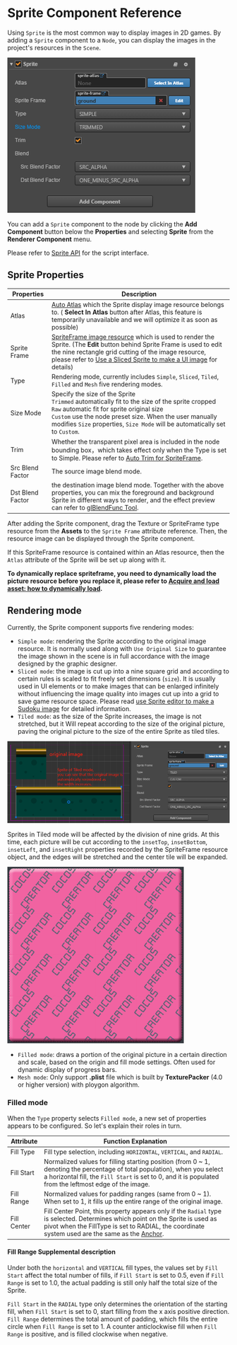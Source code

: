 # Sprite Component Reference

Using `Sprite` is the most common way to display images in 2D games. By adding a `Sprite` component to a `Node`, you can display the images in the project's resources in the `Scene`.

![add sprite](sprite/sprite_component.png)

You can add a `Sprite` component to the node by clicking the **Add Component** button below the **Properties** and selecting **Sprite** from the **Renderer Component** menu.

Please refer to [Sprite API](../../../api/en/classes/Sprite.html) for the script interface.

## Sprite Properties

| Properties | Description
| -------------- | ----------- |
| Atlas | [Auto Atlas](../asset-workflow/atlas.md) which the Sprite display image resource belongs to. ( **Select In Atlas** button after Atlas, this feature is temporarily unavailable and we will optimize it as soon as possible)
| Sprite Frame | [SpriteFrame image resource](../asset-workflow/sprite.md) which is used to render the Sprite. (The **Edit** button behind Sprite Frame is used to edit the nine rectangle grid cutting of the image resource, please refer to [Use a Sliced Sprite to make a UI image](../ui/sliced-sprite.md) for details)
| Type | Rendering mode, currently includes `Simple`, `Sliced`, `Tiled`, `Filled` and `Mesh` five rendering modes.
| Size Mode | Specify the size of the Sprite<br>`Trimmed` automatically fit to the size of the sprite cropped<br>`Raw` automatic fit for sprite original size<br>`Custom` use the node preset size. When the user manually modifies `Size` properties, `Size Mode` will be automatically set to `Custom`.
| Trim | Whether the transparent pixel area is included in the node bounding box，which takes effect only when the Type is set to Simple. Please refer to [Auto Trim for SpriteFrame](../asset-workflow/trim.md).
| Src Blend Factor | The source image blend mode.
| Dst Blend Factor | the destination image blend mode. Together with the above properties, you can mix the foreground and background Sprite in different ways to render, and the effect preview can refer to [glBlendFunc Tool](http://www.andersriggelsen.dk/glblendfunc.php).

After adding the Sprite component, drag the Texture or SpriteFrame type resource from the **Assets** to the `Sprite Frame` attribute reference. Then, the resource image can be displayed through the Sprite component.

If this SpriteFrame resource is contained within an Atlas resource, then the `Atlas` attribute of the Sprite will be set up along with it.

**To dynamically replace spriteframe, you need to dynamically load the picture resource before you replace it, please refer to [Acquire and load asset: how to dynamically load](../scripting/load-assets.md#how-to-dynamically-load).**

## Rendering mode

Currently, the Sprite component supports five rendering modes:

- `Simple mode`: rendering the Sprite according to the original image resource. It is normally used along with `Use Original Size` to guarantee the image shown in the scene is in full accordance with the image designed by the graphic designer.
- `Sliced mode`: the image is cut up into a nine square grid and according to certain rules is scaled to fit freely set dimensions (`size`). It is usually used in UI elements or to make images that can be enlarged infinitely without influencing the image quality into images cut up into a grid to save game resource space. Please read [use Sprite editor to make a Sudoku image](../asset-workflow/sprite.md#-sprite-) for detailed information.
- `Tiled mode`: as the size of the Sprite increases, the image is not stretched, but it Will repeat according to the size of the original picture, paving the original picture to the size of the entire Sprite as tiled tiles.

 ![tiled](sprite/tiled.png)

  Sprites in Tiled mode will be affected by the division of nine grids. At this time, each picture will be cut according to the `insetTop`, `insetBottom`, `insetLeft`, and `insetRight` properties recorded by the SpriteFrame resource object, and the edges will be stretched and the center tile will be expanded.

 ![tiled](sprite/tiled_sliced.png)
 
- `Filled mode`: draws a portion of the original picture in a certain direction and scale, based on the origin and fill mode settings. Often used for dynamic display of progress bars.
- `Mesh mode`: Only support **.plist** file which is built by __TexturePacker__ (4.0 or higher version) with ploygon algorithm.

### Filled mode

When the `Type` property selects `Filled mode`, a new set of properties appears to be configured. So let's explain their roles in turn.

| Attribute |   Function Explanation
| -------------- | ----------- |
| Fill Type | Fill type selection, including `HORIZONTAL`, `VERTICAL`, and `RADIAL`.
| Fill Start | Normalized values for filling starting position (from 0 ~ 1, denoting the percentage of total population), when you select a horizontal fill, the `Fill Start` is set to 0, and it is populated from the leftmost edge of the image.
| Fill Range | Normalized values for padding ranges (same from 0 ~ 1). When set to 1, it fills up the entire range of the original image.
| Fill Center | Fill Center Point, this property appears only if the `Radial` type is selected. Determines which point on the Sprite is used as pivot when the FillType is set to RADIAL, the coordinate system used are the same as the [Anchor](../content-workflow/transform.md#-anchor-).

#### Fill Range Supplemental description

Under both the `horizontal` and `VERTICAL` fill types, the values set by `Fill Start` affect the total number of fills, if `Fill Start` is set to 0.5, even if `Fill Range` is set to 1.0, the actual padding is still only half the total size of the Sprite.

`Fill Start` in the `RADIAL` type only determines the orientation of the starting fill, when `Fill Start` is set to 0, start filling from the x axis positive direction.<br>
`Fill Range` determines the total amount of padding, which fills the entire circle when `Fill Range` is set to 1. A counter anticlockwise fill when `Fill Range` is positive, and is filled clockwise when negative.

